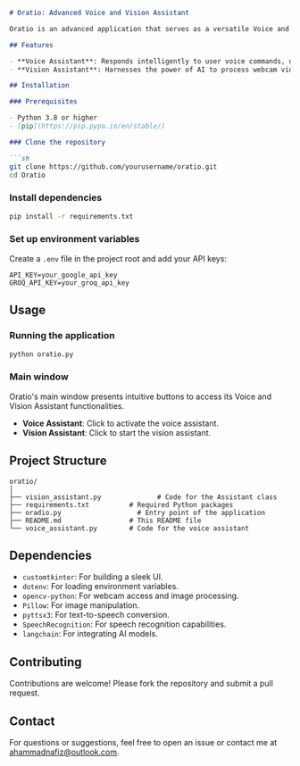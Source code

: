 ```markdown
# Oratio: Advanced Voice and Vision Assistant

Oratio is an advanced application that serves as a versatile Voice and Vision Assistant, integrating sophisticated AI models for enriched user interaction. Built upon CustomTkinter for an elegant UI, Oratio offers seamless voice command recognition and vision functionalities, making it an indispensable tool for diverse applications.

## Features

- **Voice Assistant**: Responds intelligently to user voice commands, utilizing advanced speech recognition and a dynamic text-to-speech engine.
- **Vision Assistant**: Harnesses the power of AI to process webcam video input, providing insightful analysis and real-time assistance.

## Installation

### Prerequisites

- Python 3.8 or higher
- [pip](https://pip.pypa.io/en/stable/)

### Clone the repository

```sh
git clone https://github.com/yourusername/oratio.git
cd Oratio
```

### Install dependencies

```sh
pip install -r requirements.txt
```

### Set up environment variables

Create a `.env` file in the project root and add your API keys:

```env
API_KEY=your_google_api_key
GROQ_API_KEY=your_groq_api_key
```

## Usage

### Running the application

```sh
python oratio.py
```

### Main window

Oratio's main window presents intuitive buttons to access its Voice and Vision Assistant functionalities.

- **Voice Assistant**: Click to activate the voice assistant.
- **Vision Assistant**: Click to start the vision assistant.

## Project Structure

```
oratio/
│
├── vision_assistant.py              # Code for the Assistant class
├── requirements.txt          # Required Python packages
├── oradio.py                   # Entry point of the application
├── README.md                 # This README file
└── voice_assistant.py        # Code for the voice assistant
```

## Dependencies

- `customtkinter`: For building a sleek UI.
- `dotenv`: For loading environment variables.
- `opencv-python`: For webcam access and image processing.
- `Pillow`: For image manipulation.
- `pyttsx3`: For text-to-speech conversion.
- `SpeechRecognition`: For speech recognition capabilities.
- `langchain`: For integrating AI models.

## Contributing

Contributions are welcome! Please fork the repository and submit a pull request.

## Contact

For questions or suggestions, feel free to open an issue or contact me at ahammadnafiz@outlook.com.

```
